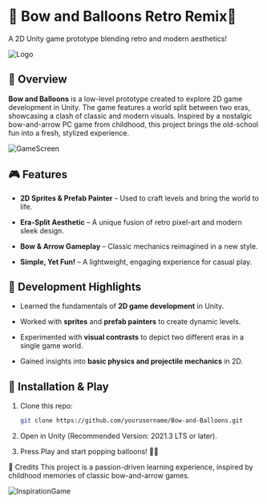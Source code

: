 # 🎯 Bow and Balloons Retro Remix🎈
A 2D Unity game prototype blending retro and modern aesthetics!

![Logo](logo2.png)

## 🌟 Overview
**Bow and Balloons** is a low-level prototype created to explore 2D game development in Unity. The game features a world split between two eras, showcasing a clash of classic and modern visuals. Inspired by a nostalgic bow-and-arrow PC game from childhood, this project brings the old-school fun into a fresh, stylized experience.

![GameScreen](logo2.png)


## 🎮 Features
- **2D Sprites & Prefab Painter** – Used to craft levels and bring the world to life.
  
- **Era-Split Aesthetic** – A unique fusion of retro pixel-art and modern sleek design.
  
- **Bow & Arrow Gameplay** – Classic mechanics reimagined in a new style.
  
- **Simple, Yet Fun!** – A lightweight, engaging experience for casual play.

## 🔧 Development Highlights
- Learned the fundamentals of **2D game development** in Unity.
  
- Worked with **sprites** and **prefab painters** to create dynamic levels.
  
- Experimented with **visual contrasts** to depict two different eras in a single game world.
  
- Gained insights into **basic physics and projectile mechanics** in 2D.

## 🚀 Installation & Play
1. Clone this repo:  
   ```bash
   git clone https://github.com/yourusername/Bow-and-Balloons.git

2. Open in Unity (Recommended Version: 2021.3 LTS or later).

3. Press Play and start popping balloons! 🎯🎈

🎨 Credits
This project is a passion-driven learning experience, inspired by childhood memories of classic bow-and-arrow games.

![InspirationGame](inspiration.png)
